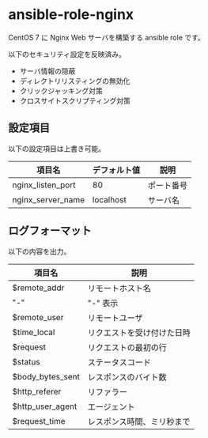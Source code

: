 # ansible-role-nginx

CentOS 7 に Nginx Web サーバを構築する ansible role です。

以下のセキュリティ設定を反映済み。

* サーバ情報の隠蔽
* ディレクトリリスティングの無効化
* クリックジャッキング対策
* クロスサイトスクリプティング対策

## 設定項目

以下の設定項目は上書き可能。

項目名           |デフォルト値|説明
-----------------|------------|----------
nginx_listen_port|80          |ポート番号
nginx_server_name|localhost   |サーバ名

## ログフォーマット

以下の内容を出力。

項目名          |説明
----------------|------------------------------
$remote_addr    |リモートホスト名
"-"             |"-" 表示
$remote_user    |リモートユーザ
$time_local     |リクエストを受け付けた日時
$request        |リクエストの最初の行
$status         |ステータスコード
$body_bytes_sent|レスポンスのバイト数
$http_referer   |リファラー
$http_user_agent|エージェント
$request_time   |レスポンス時間、ミリ秒まで
